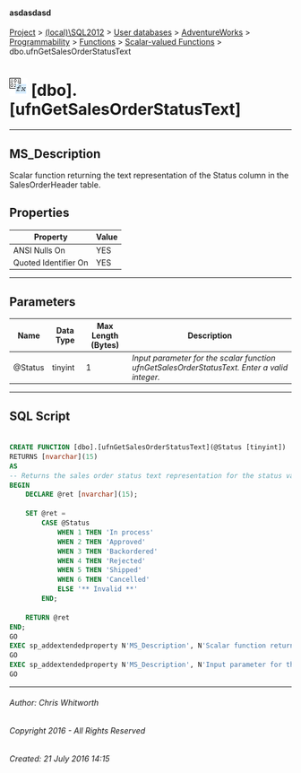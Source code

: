 #### asdasdasd

[Project](../../../../../../index.md) > [(local)\\SQL2012](../../../../../index.md) > [User databases](../../../../index.md) > [AdventureWorks](../../../index.md) > [Programmability](../../index.md) > [Functions](../index.md) > [Scalar-valued Functions](Scalar-valued_Functions.md) > dbo.ufnGetSalesOrderStatusText

# ![Scalar-valued Functions](../../../../../../Images/Function_Scalar32.png) [dbo].[ufnGetSalesOrderStatusText]

---

## <a name="#description"></a>MS_Description

Scalar function returning the text representation of the Status column in the SalesOrderHeader table.

## <a name="#properties"></a>Properties

| Property | Value |
|---|---|
| ANSI Nulls On | YES |
| Quoted Identifier On | YES |


---

## <a name="#parameters"></a>Parameters

| Name | Data Type | Max Length (Bytes) | Description |
|---|---|---|---|
| @Status | tinyint | 1 | _Input parameter for the scalar function ufnGetSalesOrderStatusText. Enter a valid integer._ |


---

## <a name="#sqlscript"></a>SQL Script

```sql

CREATE FUNCTION [dbo].[ufnGetSalesOrderStatusText](@Status [tinyint])
RETURNS [nvarchar](15) 
AS 
-- Returns the sales order status text representation for the status value.
BEGIN
    DECLARE @ret [nvarchar](15);

    SET @ret = 
        CASE @Status
            WHEN 1 THEN 'In process'
            WHEN 2 THEN 'Approved'
            WHEN 3 THEN 'Backordered'
            WHEN 4 THEN 'Rejected'
            WHEN 5 THEN 'Shipped'
            WHEN 6 THEN 'Cancelled'
            ELSE '** Invalid **'
        END;
    
    RETURN @ret
END;
GO
EXEC sp_addextendedproperty N'MS_Description', N'Scalar function returning the text representation of the Status column in the SalesOrderHeader table.', 'SCHEMA', N'dbo', 'FUNCTION', N'ufnGetSalesOrderStatusText', NULL, NULL
GO
EXEC sp_addextendedproperty N'MS_Description', N'Input parameter for the scalar function ufnGetSalesOrderStatusText. Enter a valid integer.', 'SCHEMA', N'dbo', 'FUNCTION', N'ufnGetSalesOrderStatusText', 'PARAMETER', N'@Status'
GO

```


---

###### Author:  Chris Whitworth

###### Copyright 2016 - All Rights Reserved

###### Created: 21 July 2016 14:15

